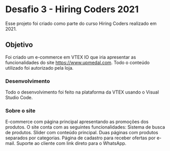 # Desafio 3 - Hiring Coders 2021

Esse projeto foi criado como parte do curso Hiring Coders realizado em 2021.

## Objetivo

Foi criado um e-commerce em VTEX IO que iria apresentar as funcionalidades do site https://www.upmedal.com.
Todo o conteúdo utilizado foi autorizado pela loja.

### Desenvolvimento

Todo o desenvolvimento foi feito na plataforma da VTEX usando o Visual Studio Code.

### Sobre o site

E-commerce com página principal apresentando as promoções dos produtos.
O site conta com as seguintes funcionalidades:
Sistema de busca de produtos.
Slider com conteúdo principal.
Duas páginas com produtos separados por categorias.
Página de cadastro para receber ofertas por e-mail.
Suporte ao cliente com link direto para o WhatsApp.



